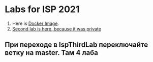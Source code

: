 # Labs for ISP 2021
1) Here is [Docker Image](https://hub.docker.com/repository/docker/ivangin/lab1-guess).
2) [Second lab is here, because it was private](https://github.com/IvanSir/IspSecondLab)

## При переходе в IspThirdLab переключайте ветку на master. Там 4 лаба
